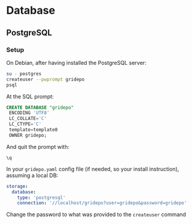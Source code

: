# Database
## PostgreSQL
### Setup
On Debian, after having installed the PostgreSQL server:
```bash
su - postgres
createuser --pwprompt gridepo
psql
```
At the SQL prompt:
```sql
CREATE DATABASE "gridepo"
 ENCODING 'UTF8'
 LC_COLLATE='C'
 LC_CTYPE='C'
 template=template0
 OWNER gridepo;
```
And quit the prompt with:
```
\q
```

In your `gridepo.yaml` config file (if needed, so your install instruction), assuming a local DB:
```yaml
storage:
  database:
    type: 'postgresql'
    connection: '//localhost/gridepo?user=gridepo&password=gridepo'
```
Change the password to what was provided to the `createuser` command
